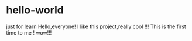 # hello-world
just for learn
Hello,everyone! I like this project,really cool !!!
This is the first time to me !  wow!!!
